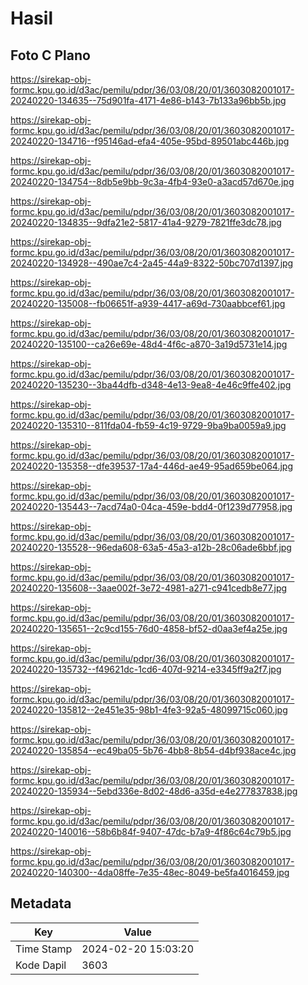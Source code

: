 # Hasil

## Foto C Plano

https://sirekap-obj-formc.kpu.go.id/d3ac/pemilu/pdpr/36/03/08/20/01/3603082001017-20240220-134635--75d901fa-4171-4e86-b143-7b133a96bb5b.jpg

https://sirekap-obj-formc.kpu.go.id/d3ac/pemilu/pdpr/36/03/08/20/01/3603082001017-20240220-134716--f95146ad-efa4-405e-95bd-89501abc446b.jpg

https://sirekap-obj-formc.kpu.go.id/d3ac/pemilu/pdpr/36/03/08/20/01/3603082001017-20240220-134754--8db5e9bb-9c3a-4fb4-93e0-a3acd57d670e.jpg

https://sirekap-obj-formc.kpu.go.id/d3ac/pemilu/pdpr/36/03/08/20/01/3603082001017-20240220-134835--9dfa21e2-5817-41a4-9279-7821ffe3dc78.jpg

https://sirekap-obj-formc.kpu.go.id/d3ac/pemilu/pdpr/36/03/08/20/01/3603082001017-20240220-134928--490ae7c4-2a45-44a9-8322-50bc707d1397.jpg

https://sirekap-obj-formc.kpu.go.id/d3ac/pemilu/pdpr/36/03/08/20/01/3603082001017-20240220-135008--fb06651f-a939-4417-a69d-730aabbcef61.jpg

https://sirekap-obj-formc.kpu.go.id/d3ac/pemilu/pdpr/36/03/08/20/01/3603082001017-20240220-135100--ca26e69e-48d4-4f6c-a870-3a19d5731e14.jpg

https://sirekap-obj-formc.kpu.go.id/d3ac/pemilu/pdpr/36/03/08/20/01/3603082001017-20240220-135230--3ba44dfb-d348-4e13-9ea8-4e46c9ffe402.jpg

https://sirekap-obj-formc.kpu.go.id/d3ac/pemilu/pdpr/36/03/08/20/01/3603082001017-20240220-135310--811fda04-fb59-4c19-9729-9ba9ba0059a9.jpg

https://sirekap-obj-formc.kpu.go.id/d3ac/pemilu/pdpr/36/03/08/20/01/3603082001017-20240220-135358--dfe39537-17a4-446d-ae49-95ad659be064.jpg

https://sirekap-obj-formc.kpu.go.id/d3ac/pemilu/pdpr/36/03/08/20/01/3603082001017-20240220-135443--7acd74a0-04ca-459e-bdd4-0f1239d77958.jpg

https://sirekap-obj-formc.kpu.go.id/d3ac/pemilu/pdpr/36/03/08/20/01/3603082001017-20240220-135528--96eda608-63a5-45a3-a12b-28c06ade6bbf.jpg

https://sirekap-obj-formc.kpu.go.id/d3ac/pemilu/pdpr/36/03/08/20/01/3603082001017-20240220-135608--3aae002f-3e72-4981-a271-c941cedb8e77.jpg

https://sirekap-obj-formc.kpu.go.id/d3ac/pemilu/pdpr/36/03/08/20/01/3603082001017-20240220-135651--2c9cd155-76d0-4858-bf52-d0aa3ef4a25e.jpg

https://sirekap-obj-formc.kpu.go.id/d3ac/pemilu/pdpr/36/03/08/20/01/3603082001017-20240220-135732--f49621dc-1cd6-407d-9214-e3345ff9a2f7.jpg

https://sirekap-obj-formc.kpu.go.id/d3ac/pemilu/pdpr/36/03/08/20/01/3603082001017-20240220-135812--2e451e35-98b1-4fe3-92a5-48099715c060.jpg

https://sirekap-obj-formc.kpu.go.id/d3ac/pemilu/pdpr/36/03/08/20/01/3603082001017-20240220-135854--ec49ba05-5b76-4bb8-8b54-d4bf938ace4c.jpg

https://sirekap-obj-formc.kpu.go.id/d3ac/pemilu/pdpr/36/03/08/20/01/3603082001017-20240220-135934--5ebd336e-8d02-48d6-a35d-e4e277837838.jpg

https://sirekap-obj-formc.kpu.go.id/d3ac/pemilu/pdpr/36/03/08/20/01/3603082001017-20240220-140016--58b6b84f-9407-47dc-b7a9-4f86c64c79b5.jpg

https://sirekap-obj-formc.kpu.go.id/d3ac/pemilu/pdpr/36/03/08/20/01/3603082001017-20240220-140300--4da08ffe-7e35-48ec-8049-be5fa4016459.jpg


## Metadata

| Key        | Value               |
| ---------- | ------------------- |
| Time Stamp | 2024-02-20 15:03:20 |
| Kode Dapil | 3603                |



